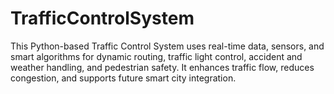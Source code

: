 # TrafficControlSystem
This Python-based Traffic Control System uses real-time data, sensors, and smart algorithms for dynamic routing, traffic light control, accident and weather handling, and pedestrian safety. It enhances traffic flow, reduces congestion, and supports future smart city integration.
